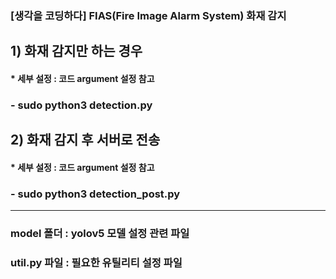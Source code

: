 ### [생각을 코딩하다] FIAS(Fire Image Alarm System) 화재 감지

## 1) 화재 감지만 하는 경우
#### * 세부 설정 : 코드 argument 설정 참고
### - sudo python3 detection.py

## 2) 화재 감지 후 서버로 전송
#### * 세부 설정 : 코드 argument 설정 참고
### - sudo python3 detection_post.py

---
### model 폴더 : yolov5 모델 설정 관련 파일
### util.py 파일 : 필요한 유틸리티 설정 파일
